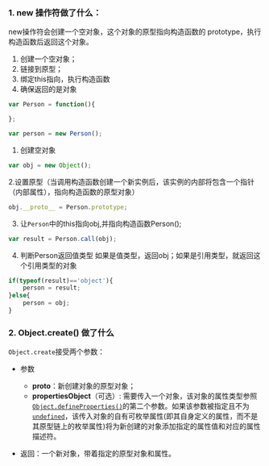 ### 1. new 操作符做了什么：
new操作符会创建一个空对象，这个对象的原型指向构造函数的 prototype，执行构造函数后返回这个对象。

1. 创建一个空对象；
2. 链接到原型；
3. 绑定this指向，执行构造函数
4. 确保返回的是对象

```js
var Person = function(){

};

var person = new Person();
```

1. 创建空对象
```js
var obj = new Object();
```

2.设置原型（当调用构造函数创建一个新实例后，该实例的内部将包含一个指针（内部属性），指向构造函数的原型对象）
```js
obj.__proto__ = Person.prototype;
```

3. 让`Person`中的this指向obj,并指向构造函数Person();
```js
var result = Person.call(obj);
```

4. 判断Person返回值类型
如果是值类型，返回obj；如果是引用类型，就返回这个引用类型的对象
``` js
if(typeof(result)=='object'){
    person = result;
}else{
    person = obj;
}
```

### 2. Object.create() 做了什么

`Object.create`接受两个参数：

- 参数
  - **proto**：新创建对象的原型对象；
  - **propertiesObject**（可选）: 需要传入一个对象，该对象的属性类型参照[`Object.defineProperties()`](https://developer.mozilla.org/zh-CN/docs/Web/JavaScript/Reference/Global_Objects/Object/defineProperties)的第二个参数。如果该参数被指定且不为 [`undefined`](https://developer.mozilla.org/zh-CN/docs/Web/JavaScript/Reference/Global_Objects/undefined)，该传入对象的自有可枚举属性(即其自身定义的属性，而不是其原型链上的枚举属性)将为新创建的对象添加指定的属性值和对应的属性描述符。

- 返回：一个新对象，带着指定的原型对象和属性。

  